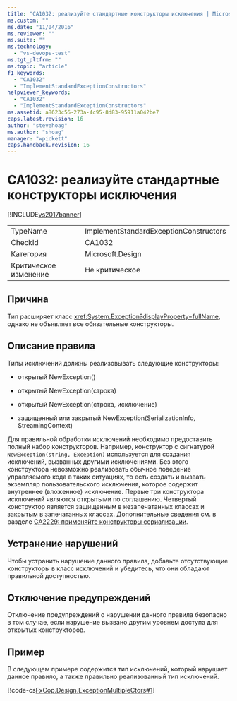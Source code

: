 ```yaml
---
title: "CA1032: реализуйте стандартные конструкторы исключения | Microsoft Docs"
ms.custom: ""
ms.date: "11/04/2016"
ms.reviewer: ""
ms.suite: ""
ms.technology: 
  - "vs-devops-test"
ms.tgt_pltfrm: ""
ms.topic: "article"
f1_keywords: 
  - "CA1032"
  - "ImplementStandardExceptionConstructors"
helpviewer_keywords: 
  - "CA1032"
  - "ImplementStandardExceptionConstructors"
ms.assetid: a8623c56-273a-4c95-8d83-95911a042be7
caps.latest.revision: 16
author: "stevehoag"
ms.author: "shoag"
manager: "wpickett"
caps.handback.revision: 16
---
```

# CA1032: реализуйте стандартные конструкторы исключения
[!INCLUDE[vs2017banner](../code-quality/includes/vs2017banner.md)]

|||  
|-|-|  
|TypeName|ImplementStandardExceptionConstructors|  
|CheckId|CA1032|  
|Категория|Microsoft.Design|  
|Критическое изменение|Не критическое|  
  
## Причина  
 Тип расширяет класс <xref:System.Exception?displayProperty=fullName>, однако не объявляет все обязательные конструкторы.  
  
## Описание правила  
 Типы исключений должны реализовывать следующие конструкторы:  
  
-   открытый NewException\(\)  
  
-   открытый NewException\(строка\)  
  
-   открытый NewException\(строка, исключение\)  
  
-   защищенный или закрытый NewException\(SerializationInfo, StreamingContext\)  
  
 Для правильной обработки исключений необходимо предоставить полный набор конструкторов.  Например, конструктор с сигнатурой `NewException(string, Exception)` используется для создания исключений, вызванных другими исключениями.  Без этого конструктора невозможно реализовать обычное поведение управляемого кода в таких ситуациях, то есть создать и вызвать экземпляр пользовательского исключения, которое содержит внутреннее \(вложенное\) исключение.  Первые три конструктора исключений являются открытыми по соглашению.  Четвертый конструктор является защищенным в незапечатанных классах и закрытым в запечатанных классах.  Дополнительные сведения см. в разделе [CA2229: применяйте конструкторы сериализации](../code-quality/ca2229-implement-serialization-constructors.md).  
  
## Устранение нарушений  
 Чтобы устранить нарушение данного правила, добавьте отсутствующие конструкторы в класс исключений и убедитесь, что они обладают правильной доступностью.  
  
## Отключение предупреждений  
 Отключение предупреждений о нарушении данного правила безопасно в том случае, если нарушение вызвано другим уровнем доступа для открытых конструкторов.  
  
## Пример  
 В следующем примере содержится тип исключений, который нарушает данное правило, а также правильно реализованный тип исключений.  
  
 [!code-cs[FxCop.Design.ExceptionMultipleCtors#1](../code-quality/codesnippet/CSharp/ca1032-implement-standard-exception-constructors_1.cs)]